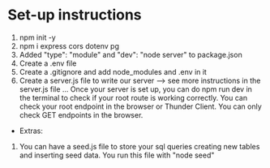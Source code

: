 # Set-up instructions

1. npm init -y
2. npm i express cors dotenv pg
3. Added "type": "module" and "dev": "node server" to package.json
4. Create a .env file
5. Create a .gitignore and add node_modules and .env in it
6. Create a server.js file to write our server --> see more instructions in the server.js file
   ...
   Once your server is set up, you can do npm run dev in the terminal to check if your root route is working correctly.
   You can check your root endpoint in the browser or Thunder Client.
   You can only check GET endpoints in the browser.

- Extras:

1. You can have a seed.js file to store your sql queries creating new tables and inserting seed data. You run this file with "node seed"

